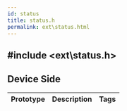 ```yaml
---
id: status
title: status.h
permalink: ext\status.html
---
```


## #include <ext\status.h>

## Device Side
Prototype | Description | Tags
--- | --- | :---: